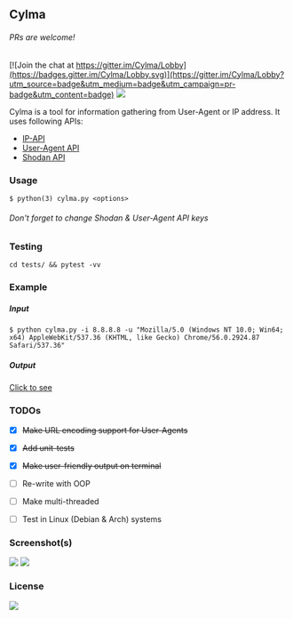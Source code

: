 ## Cylma
###### PRs are welcome!

[![Join the chat at https://gitter.im/Cylma/Lobby](https://badges.gitter.im/Cylma/Lobby.svg)](https://gitter.im/Cylma/Lobby?utm_source=badge&utm_medium=badge&utm_campaign=pr-badge&utm_content=badge)
[![](https://img.shields.io/badge/Say%20Thanks!-🦉-1EAEDB.svg)](https://saythanks.io/to/nig)

Cylma is a tool for information gathering from User-Agent or IP address.
It uses following APIs:
- [IP-API](http://ip-api.com/)
- [User-Agent API](http://useragentapi.com/)
- [Shodan API](http://shodan.io/)


### Usage

```
$ python(3) cylma.py <options>
```
###### Don't forget to change Shodan & User-Agent API keys


### Testing

```
cd tests/ && pytest -vv
```


### Example

##### Input
```
$ python cylma.py -i 8.8.8.8 -u "Mozilla/5.0 (Windows NT 10.0; Win64; x64) AppleWebKit/537.36 (KHTML, like Gecko) Chrome/56.0.2924.87 Safari/537.36"
```

##### Output
[Click to see](https://github.com/nig/Cylma/blob/master/data.json)


### TODOs

- [x] ~~Make URL encoding support for User-Agents~~
- [x] ~~Add unit-tests~~
- [x] ~~Make user-friendly output on terminal~~
- [ ] Re-write with OOP
- [ ] Make multi-threaded
- [ ] Test in Linux (Debian & Arch) systems


### Screenshot(s)

[![](https://github.com/nig/Cylma/blob/master/images/screenshot.PNG)](https://github.com/nig/Cylma/tree/master/images/)
[![](https://github.com/nig/Cylma/blob/master/images/screenshot2.PNG)](https://github.com/nig/Cylma/tree/master/images/)


### License

[![](http://www.wtfpl.net/wp-content/uploads/2012/12/logo-220x1601.png)](https://github.com/nig/Cylma/blob/master/LICENSE)
